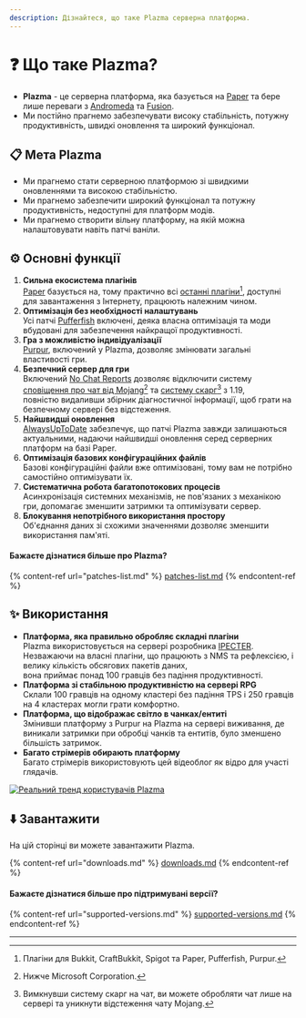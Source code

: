 ```yaml
---
description: Дізнайтеся, що таке Plazma серверна платформа.
---
```


# ❓ Що таке Plazma?

- **Plazma** - це серверна платформа, яка базується на [Paper](https://github.com/PaperMC/Paper) та бере лише переваги з [Andromeda](https://github.com/EarendelArchived/Andromeda) та [Fusion](https://github.com/RuinedTechnologyUnify/Fusion).
- Ми постійно прагнемо забезпечувати високу стабільність, потужну продуктивність, швидкі оновлення та широкий функціонал.

## 📋 Мета Plazma <a href="#id-1" id="id-1"></a>

- Ми прагнемо стати серверною платформою зі швидкими оновленнями та високою стабільністю.
- Ми прагнемо забезпечити широкий функціонал та потужну продуктивність, недоступні для платформ модів.
- Ми прагнемо створити вільну платформу, на якій можна налаштовувати навіть патчі ваніли.

## ⚙️ Основні функції <a href="#id-2" id="id-2"></a>

1. **Сильна екосистема плагінів**\
   [Paper](https://github.com/PaperMC/Paper) базується на,
   тому практично всі [останні плагіни](#user-content-fn-1)[^1], доступні для завантаження з Інтернету, працюють належним чином.
2. **Оптимізація без необхідності налаштувань**\
   Усі патчі [Pufferfish](https://github.com/pufferfish-gg/Pufferfish) включені,
   деяка власна оптимізація та моди вбудовані для забезпечення найкращої продуктивності.
3. **Гра з можливістю індивідуалізації**\
   [Purpur](https://github.com/PurpurMC/Purpur), включений у Plazma, дозволяє змінювати загальні властивості гри.
4. **Безпечний сервер для гри**\
   Включений [No Chat Reports](https://github.com/Aizistral-Studios/No-Chat-Reports) дозволяє відключити
   систему [сповіщення про чат від Mojang](#user-content-fn-2)[^2] та [систему скарг](#user-content-fn-3)[^3] з 1.19,\
   повністю видаливши збірник діагностичної інформації, щоб грати на безпечному сервері без відстеження.
5. **Найшвидші оновлення**\
   [AlwaysUpToDate](https://github.com/PlazmaMC/AlwaysUpToDate) забезпечує, що патчі Plazma завжди залишаються актуальними, надаючи найшвидші оновлення серед серверних платформ на базі Paper.
6. **Оптимізація базових конфігураційних файлів**\
   Базові конфігураційні файли вже оптимізовані, тому вам не потрібно самостійно оптимізувати їх.
7. **Систематична робота багатопотокових процесів**\
   Асинхронізація системних механізмів, не пов'язаних з механікою гри, допомагає зменшити затримки та оптимізувати сервер.
8. **Блокування непотрібного використання простору**\
   Об'єднання даних зі схожими значеннями дозволяє зменшити використання пам'яті.

#### Бажаєте дізнатися більше про Plazma? <a href="#etc-1" id="etc-1"></a>

{% content-ref url="patches-list.md" %}
[patches-list.md](patches-list.md)
{% endcontent-ref %}

## ✨ Використання <a href="#id-3" id="id-3"></a>

- **Платформа, яка правильно обробляє складні плагіни**\
  Plazma використовується на сервері розробника [IPECTER](https://github.com/IPECTER).\
  Незважаючи на власні плагіни, що працюють з NMS та рефлексією, і велику кількість обсягових пакетів даних,\
  вона приймає понад 100 гравців без падіння продуктивності.
- **Платформа зі стабільною продуктивністю на сервері RPG**\
  Склали 100 гравців на одному кластері без падіння TPS і 250 гравців на 4 кластерах могли грати комфортно.
- **Платформа, що відображає світло в чанках/ентиті**\
  Змінивши платформу з Purpur на Plazma на сервері виживання, де виникали затримки при обробці чанків та ентитів,
  було зменшено більшість затримок.
- **Багато стрімерів обирають платформу**\
  Багато стрімерів використовують цей відеоблог як відро для участі глядачів.

<a href="https://bstats.org/plugin/server-implementation/Plazma/18047">
   <img src="https://badge.plazmamc.org/internal/bstats" alt="Реальний тренд користувачів Plazma">
</a>

## ⬇️ Завантажити

На цій сторінці ви можете завантажити Plazma.

{% content-ref url="downloads.md" %}
[downloads.md](downloads.md)
{% endcontent-ref %}

#### Бажаєте дізнатися більше про підтримувані версії?

{% content-ref url="supported-versions.md" %}
[supported-versions.md](supported-versions.md)
{% endcontent-ref %}

***

[^1]: Плагіни для Bukkit, CraftBukkit, Spigot та Paper, Pufferfish, Purpur.

[^2]: Нижче Microsoft Corporation.

[^3]: Вимкнувши систему скарг на чат, ви можете обробляти чат лише на сервері та уникнути відстеження чату Mojang.

[^4]: Час, коли гра зупиняється для роботи системного механізму.
